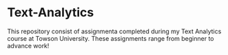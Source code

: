 # Text-Analytics

This repository consist of assignmenta completed during my Text Analytics course at Towson University. These assignments range from beginner to advance work!
